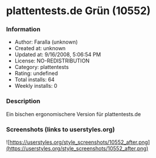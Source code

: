 # plattentests.de Grün (10552)

### Information
- Author: Faralla (unknown)
- Created at: unknown
- Updated at: 9/16/2008, 5:06:54 PM
- License: NO-REDISTRIBUTION
- Category: plattentests
- Rating: undefined
- Total installs: 64
- Weekly installs: 0


### Description
Ein bischen ergonomischere Version für plattentests.de


### Screenshots (links to userstyles.org)
![https://userstyles.org/style_screenshots/10552_after.png](https://userstyles.org/style_screenshots/10552_after.png)


